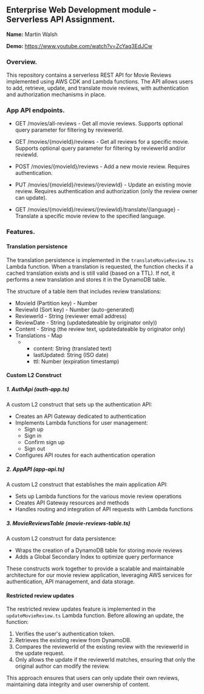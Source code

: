 ## Enterprise Web Development module - Serverless API Assignment.

__Name:__ Martin Walsh

__Demo:__ https://www.youtube.com/watch?v=ZcYaq3EdJCw

### Overview.

This repository contains a serverless REST API for Movie Reviews implemented using AWS CDK and Lambda functions. The API allows users to add, retrieve, update, and translate movie reviews, with authentication and authorization mechanisms in place.

### App API endpoints.

+ GET /movies/all-reviews - Get all movie reviews. Supports optional query parameter for filtering by reviewerId.

+ GET /movies/{movieId}/reviews - Get all reviews for a specific movie. Supports optional query parameter for filtering by reviewerId and/or reviewId.

+ POST /movies/{movieId}/reviews - Add a new movie review. Requires authentication.

+ PUT /movies/{movieId}/reviews/{reviewId} - Update an existing movie review. Requires authentication and authorization (only the review owner can update).

+ GET /movies/{movieId}/reviews/{reviewId}/translate/{language} - Translate a specific movie review to the specified language.

### Features.

#### Translation persistence

The translation persistence is implemented in the `translateMovieReview.ts` Lambda function. When a translation is requested, the function checks if a cached translation exists and is still valid (based on a TTL). If not, it performs a new translation and stores it in the DynamoDB table.

The structure of a table item that includes review translations:

+ MovieId (Partition key) - Number
+ ReviewId (Sort key) - Number (auto-generated)
+ ReviewerId - String (reviewer email address)
+ ReviewDate - String (updatedateable by originator only))
+ Content - String (the review text, updatedateable by originator only)
+ Translations - Map
  - [language code]: Object
    - content: String (translated text)
    - lastUpdated: String (ISO date)
    - ttl: Number (expiration timestamp)

#### Custom L2 Construct

##### 1. AuthApi (auth-app.ts)

A custom L2 construct that sets up the authentication API:

- Creates an API Gateway dedicated to authentication
- Implements Lambda functions for user management:
  - Sign up
  - Sign in
  - Confirm sign up
  - Sign out
- Configures API routes for each authentication operation

##### 2. AppAPI (app-api.ts)

A custom L2 construct that establishes the main application API:

- Sets up Lambda functions for the various movie review operations
- Creates API Gateway resources and methods
- Handles routing and integration of API requests with Lambda functions

##### 3. MovieReviewsTable (movie-reviews-table.ts)

A custom L2 construct for data persistence:

- Wraps the creation of a DynamoDB table for storing movie reviews
- Adds a Global Secondary Index to optimize query performance

These constructs work together to provide a scalable and maintainable architecture for our movie review application, leveraging AWS services for authentication, API management, and data storage.

#### Restricted review updates

The restricted review updates feature is implemented in the `updateMovieReview.ts` Lambda function. Before allowing an update, the function:

1. Verifies the user's authentication token.
2. Retrieves the existing review from DynamoDB.
3. Compares the reviewerId of the existing review with the reviewerId in the update request.
4. Only allows the update if the reviewerId matches, ensuring that only the original author can modify the review.

This approach ensures that users can only update their own reviews, maintaining data integrity and user ownership of content.

